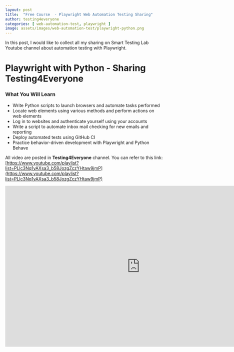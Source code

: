 ```yaml
---
layout: post
title:  "Free Course  - Playwright Web Automation Testing Sharing"
author: testing4everyone
categories: [ web-automation-test, playwright ]
image: assets/images/web-automation-test/playwright-python.png
---
```

In this post, I would like to collect all my sharing on Smart Testing Lab Youtube channel about automation testing with Playwright.

# Playwright with Python - Sharing Testing4Everyone

### What You Will Learn

- Write Python scripts to launch browsers and automate tasks performed
- Locate web elements using various methods and perform actions on web elements
- Log in to websites and authenticate yourself using your accounts
- Write a script to automate inbox mail checking for new emails and reporting
- Deploy automated tests using GitHub CI
- Practice behavior-driven development with Playwright and Python Behave

All video are posted in **Testing4Everyone** channel.
You can refer to this link: [https://www.youtube.com/playlist?list=PLlc3Nq1yAXsa3_b58JozgZczYHtaw9jmP](https://www.youtube.com/playlist?list=PLlc3Nq1yAXsa3_b58JozgZczYHtaw9jmP)

<iframe width="860" height="515" src="https://www.youtube.com/embed/videoseries?si=uoNMXgw9fBZt-BpI&amp;list=PLlc3Nq1yAXsa3_b58JozgZczYHtaw9jmP" title="YouTube video player" frameborder="0" allow="accelerometer; autoplay; clipboard-write; encrypted-media; gyroscope; picture-in-picture; web-share" referrerpolicy="strict-origin-when-cross-origin" allowfullscreen></iframe>
